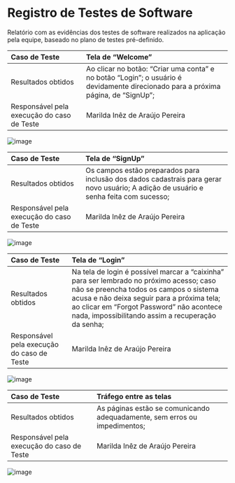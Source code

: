# Registro de Testes de Software

Relatório com as evidências dos testes de software realizados na aplicação pela equipe, baseado no plano de testes pré-definido.

|Caso de Teste	|Tela de “Welcome”|
|:---|:---|
|Resultados obtidos	|Ao clicar no botão: “Criar uma conta” e no botão “Login”; o usuário é devidamente direcionado para a próxima página, de “SignUp”;
|Responsável pela execução do caso de Teste	| Marilda Inêz de Araújo Pereira

![image](https://github.com/ICEI-PUC-Minas-PMV-ADS/pmv-ads-2023-2-e1-proj-web-t13-taskmaster/assets/145122642/a5a396f9-085d-4b61-a709-43b732c6e76d)


|Caso de Teste	|Tela de “SignUp”|
|:---|:---|
|Resultados obtidos	|Os campos estão preparados para inclusão dos dados cadastrais para gerar novo usuário; A adição de usuário e senha feita com sucesso; |
|Responsável pela execução do caso de Teste	|Marilda Inêz de Araújo Pereira

![image](https://github.com/ICEI-PUC-Minas-PMV-ADS/pmv-ads-2023-2-e1-proj-web-t13-taskmaster/assets/145122642/36bc9fca-8b77-4caf-b9ad-5bd61dfd1017)

 
|Caso de Teste	|Tela de “Login”|
|:---|:---|
|Resultados obtidos	|Na tela de login é possível marcar a “caixinha” para ser lembrado no próximo acesso; caso não se preencha todos os campos o sistema acusa e não deixa seguir para a próxima tela; ao clicar em “Forgot Password” não acontece nada, impossibilitando assim a recuperação da senha; |
|Responsável pela execução do caso de Teste	|Marilda Inêz de Araújo Pereira|

![image](https://github.com/ICEI-PUC-Minas-PMV-ADS/pmv-ads-2023-2-e1-proj-web-t13-taskmaster/assets/145122642/fab27849-8d71-4f37-b971-e03a2f6547fb)

 
|Caso de Teste	|Tráfego entre as telas|
|:---|:---|
|Resultados obtidos	|As páginas estão se comunicando adequadamente, sem erros ou impedimentos;
|Responsável pela execução do caso de Teste	|Marilda Inêz de Araújo Pereira

![image](https://github.com/ICEI-PUC-Minas-PMV-ADS/pmv-ads-2023-2-e1-proj-web-t13-taskmaster/assets/145122642/7b95f792-5ac7-4064-9ee3-192b1d257087)


